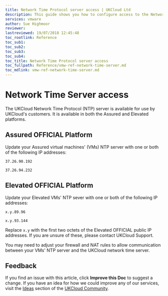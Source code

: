 ```yaml
---
title: Network Time Protocol server access | UKCloud Ltd
description: This guide shows you how to configure access to the Network Time Protocol (NTP) server within vCloud Director
services: vmware
author: Sue Highmoor
reviewer:
lastreviewed: 19/07/2018 12:45:48
toc_rootlink: Reference
toc_sub1: 
toc_sub2:
toc_sub3:
toc_sub4:
toc_title: Network Time Protocol server access
toc_fullpath: Reference/vmw-ref-network-time-server.md
toc_mdlink: vmw-ref-network-time-server.md
---
```


# Network Time Server access

The UKCloud Network Time Protocol (NTP) server is available for use by UKCloud's customers. It is available in both the Assured and Elevated platforms.

## Assured OFFICIAL Platform

Update your Assured virtual machines' (VMs) NTP server with one or both of the following IP addresses:

`37.26.90.192`

`37.26.94.232`

## Elevated OFFICIAL Platform

Update your Elevated VMs' NTP sever with one or both of the following IP addresses:

`x.y.89.96`

`x.y.93.144`

Replace `x.y` with the first two octets of the Elevated OFFICIAL public IP addresses. If you are unsure of these, please contact UKCloud Support.

You may need to adjust your firewall and NAT rules to allow communication between your VMs' NTP server and the UKCloud network time server.

## Feedback

If you find an issue with this article, click **Improve this Doc** to suggest a change. If you have an idea for how we could improve any of our services, visit the [Ideas](https://community.ukcloud.com/ideas) section of the [UKCloud Community](https://community.ukcloud.com).
